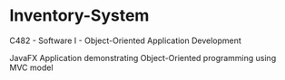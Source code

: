 # Inventory-System
C482 - Software I - Object-Oriented Application Development

JavaFX Application demonstrating Object-Oriented programming using MVC model
